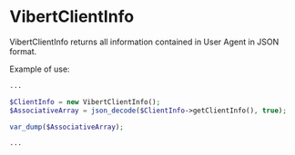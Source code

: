 # VibertClientInfo
VibertClientInfo returns all information contained in User Agent in JSON format.

Example of use:

```php
...

$ClientInfo = new VibertClientInfo();
$AssociativeArray = json_decode($ClientInfo->getClientInfo(), true);

var_dump($AssociativeArray);

...
```
